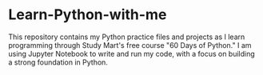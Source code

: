 # Learn-Python-with-me
This repository contains my Python practice files and projects as I learn programming through Study Mart's free course "60 Days of Python." I am using Jupyter Notebook to write and run my code, with a focus on building a strong foundation in Python. 
